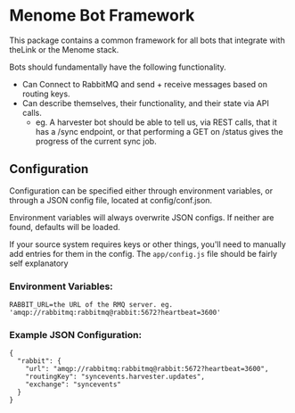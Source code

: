 # Menome Bot Framework

This package contains a common framework for all bots that integrate with theLink or the Menome stack.

Bots should fundamentally have the following functionality.
* Can Connect to RabbitMQ and send + receive messages based on routing keys.
* Can describe themselves, their functionality, and their state via API calls.
  * eg. A harvester bot should be able to tell us, via REST calls, that it has a /sync endpoint, or that performing a GET on /status gives the progress of the current sync job.

## Configuration

Configuration can be specified either through environment variables, or through a JSON config file, located at config/conf.json.

Environment variables will always overwrite JSON configs. If neither are found, defaults will be loaded.

If your source system requires keys or other things, you'll need to manually add entries for them in the config. The `app/config.js` file should be fairly self explanatory

### Environment Variables:
```
RABBIT_URL=the URL of the RMQ server. eg. 'amqp://rabbitmq:rabbitmq@rabbit:5672?heartbeat=3600'
```

### Example JSON Configuration:
```
{
  "rabbit": {
    "url": "amqp://rabbitmq:rabbitmq@rabbit:5672?heartbeat=3600",
    "routingKey": "syncevents.harvester.updates",
    "exchange": "syncevents"
  }
}
```